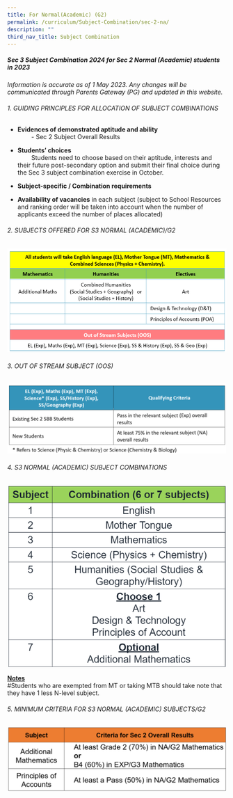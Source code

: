 ```yaml
---
title: For Normal(Academic) (G2)
permalink: /curriculum/Subject-Combination/sec-2-na/
description: ""
third_nav_title: Subject Combination
---
```

##### Sec 3 Subject Combination 2024 for&nbsp;Sec 2 Normal (Academic) students in 2023

 _Information is accurate as of 1 May 2023. Any changes will be communicated through Parents Gateway (PG) and updated in this website._

###### 1\. GUIDING PRINCIPLES FOR ALLOCATION OF SUBJECT COMBINATIONS

* **Evidences of demonstrated aptitude and ability**   
&nbsp; &nbsp; &nbsp; &nbsp; -&nbsp;Sec 2 Subject Overall Results&nbsp;

 * **Students’ choices**&nbsp;   
&nbsp; &nbsp; &nbsp; &nbsp; Students need to choose based on their aptitude, interests and their future post-secondary option and submit their final choice during the Sec 3 subject combination exercise in October.
* **Subject-specific / Combination requirements**
* **Availability of vacancies**&nbsp;in each subject (subject to School Resources and    ranking order will be taken into account when the number of applicants exceed the number of places allocated)&nbsp;

###### 2\. SUBJECTS OFFERED FOR S3 NORMAL (ACADEMIC)/G2

![3NA Subjects](/images/S3%20NA%20Subjects%202023.png)

###### 3\. OUT OF STREAM SUBJECT (OOS)

![OOS](/images/OOS%20for%20NA.png)

###### 4. S3 NORMAL (ACADEMIC) SUBJECT COMBINATIONS 
![](/images/s3%20g2%20subject%20combi.png)

<strong><u>Notes</u></strong>       
#Students who are exempted from MT or taking MTB should take note that they have 1 less N-level subject.

###### 5. MINIMUM CRITERIA FOR S3 NORMAL (ACADEMIC) SUBJECTS/G2
![](/images/s3%20g2%20min%20criteria.png)
